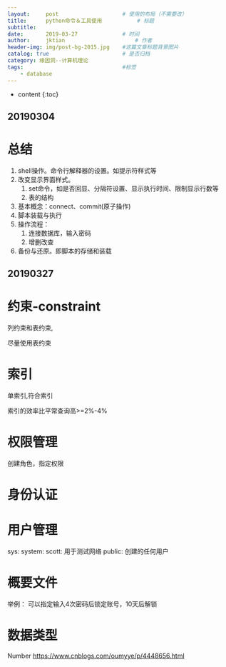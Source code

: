 ```yaml
---
layout:     post   				    # 使用的布局（不需要改）
title:      python命令＆工具使用			# 标题 
subtitle:  	 
date:       2019-03-27				# 时间
author:     jktian 						# 作者
header-img: img/post-bg-2015.jpg 	#这篇文章标题背景图片
catalog: true 						# 是否归档
category: 缘因洞--计算机理论
tags:								#标签
    - database
---
```


* content
{:toc}

20190304
---
# 总结
1. shell操作。命令行解释器的设置。如提示符样式等
2. 改变显示界面样式。
	1. set命令，如是否回显、分隔符设置、显示执行时间、限制显示行数等
	2. 表的结构
3. 基本概念：connect、commit(原子操作)
4. 脚本装载与执行
5. 操作流程：
	1. 连接数据库，输入密码
	2. 增删改查
6. 备份与还原。即脚本的存储和装载







20190327
---
# 约束-constraint
列约束和表约束,

尽量使用表约束
# 索引
单索引,符合索引

索引的效率比平常查询高>=2%-4%
# 权限管理
创建角色，指定权限

# 身份认证

# 用户管理
sys: 
system:
scott: 用于测试网络
public: 创建的任何用户

# 概要文件
举例：
可以指定输入4次密码后锁定账号，10天后解锁

# 数据类型
Number https://www.cnblogs.com/oumyye/p/4448656.html